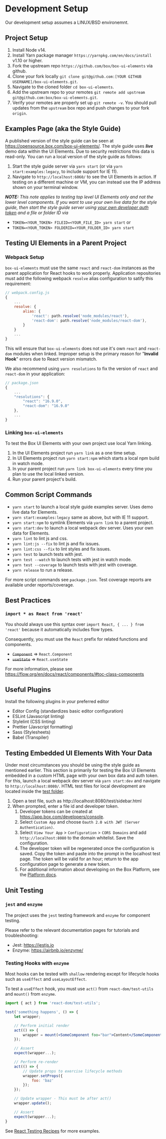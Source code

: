 # Development Setup

Our development setup assumes a LINUX/BSD environemnt.

## Project Setup

1. Install Node v14.
2. Install Yarn package manager `https://yarnpkg.com/en/docs/install` v1.10 or higher.
3. Fork the upstream repo `https://github.com/box/box-ui-elements` via github.
4. Clone your fork locally `git clone git@github.com:[YOUR GITHUB USERNAME]/box-ui-elements.git`.
5. Navigate to the cloned folder `cd box-ui-elements`.
6. Add the upstream repo to your remotes `git remote add upstream git@github.com:box/box-ui-elements.git`.
7. Verify your remotes are properly set up `git remote -v`. You should pull updates from the `upstream` box repo and push changes to your fork `origin`.

## Examples Page (aka the Style Guide)

A published version of the style guide can be seen at https://opensource.box.com/box-ui-elements/. The style guide uses **_live_** demo data within the UI Elements. Due to security restrictions this data is read-only. You can run a local version of the style guide as follows:

1. Start the style guide server via `yarn start` (or via `yarn start:examples:legacy`, to include support for IE 11).
2. Navigate to `http://localhost:6060/` to see the UI Elements in action. If testing on a different machine or VM, you can instead use the IP address shown on your terminal window.

**_NOTE:_** _This note applies to testing top level UI Elements only and not the lower level components. If you want to use your own live data for the style guide, then start the style guide server using [your own developer auth token](https://developer.box.com/docs/authenticate-with-developer-token) and a file or folder ID via_

- `TOKEN=<YOUR_TOKEN> FILEID=<YOUR_FILE_ID> yarn start` or
- `TOKEN=<YOUR_TOKEN> FOLDERID=<YOUR_FOLDER_ID> yarn start`

## Testing UI Elements in a Parent Project

### Webpack Setup

`box-ui-elements` must use the same `react` and `react-dom` instances as the parent application for React hooks to work properly. Application repositories must add the following webpack `resolve` alias configuration to satify this requirement:

```js
// webpack.config.js
{
    ...
    resolve: {
        alias: {
            'react': path.resolve('node_modules/react'),
            'react-dom': path.resolve('node_modules/react-dom'),
        }
    }
    ...
}
```

This will ensure that `box-ui-elements` does not use it's own `react` and `react-dom` modules when linked. Improper setup is the primary reason for "**Invalid Hook**" errors due to React version mismatch.

We also recommend using `yarn resolutions` to fix the version of `react` and `react-dom` in your application:

```js
// package.json
{
    ...
    "resolutions": {
        "react": "16.9.0",
        "react-dom": "16.9.0"
    },
    ...
}
```

### Linking `box-ui-elements`

To test the Box UI Elements with your own project use local Yarn linking.

1. In the UI Elements project run `yarn link` as a one time setup.
2. In UI Elements project run `yarn start:npm` which starts a local npm build in watch mode.
3. In your parent project run `yarn link box-ui-elements` every time you plan to use the local linked version.
4. Run your parent project's build.

## Common Script Commands

- `yarn start` to launch a local style guide examples server. Uses demo live data for Elements.
- `yarn start:examples:legacy` same as above, but with IE 11 support.
- `yarn start:npm` to symlink Elements via `yarn link` to a parent project.
- `yarn start:dev` to launch a local webpack dev server. Uses your own data for Elements.
- `yarn lint` to lint js and css.
- `yarn lint:js --fix` to lint js and fix issues.
- `yarn lint:css --fix` to lint styles and fix issues.
- `yarn test` to launch tests with jest.
- `yarn test --watch` to launch tests with jest in watch mode.
- `yarn test --coverage` to launch tests with jest with coverage.
- `yarn release` to run a release.

For more script commands see `package.json`. Test coverage reports are available under reports/coverage.

## Best Practices

### `import * as React from 'react'`

You should always use this syntax over `import React, { ... } from 'react'` because it automatically includes flow types.

Consequently, you must use the `React` prefix for related functions and components.

- ~~`Component`~~ => `React.Component`
- ~~`useState`~~ => `React.useState`

For more information, please see https://flow.org/en/docs/react/components/#toc-class-components

## Useful Plugins

Install the following plugins in your preferred editor

- Editor Config (standardizes basic editor configuration)
- ESLint (Javascript linting)
- Stylelint (CSS linting)
- Prettier (Javscript formatting)
- Sass (Stylesheets)
- Babel (Transpiler)

## Testing Embedded UI Elements With Your Data

Under most circumstances you should be using the style guide as mentioned earlier. This section is primarily for testing the Box UI Elements embedded in a custom HTML page with your own box data and auth token. For this, launch a local webpack dev server via `yarn start:dev` and navigate to `http://localhost:8080/`. HTML test files for local development are located inside the [test folder](http://localhost:8080/test).

1. Open a test file, such as http://localhost:8080/test/sidebar.html
2. When prompted, enter a file id and developer token.
   1. Developer tokens can be created at https://app.box.com/developers/console.
   2. Select `Custom App` and choose `Oauth 2.0 with JWT (Server Authentication)`.
   3. Select `View Your App` > `Configuration` > `CORS Domains` and add `http://localhost:8080` to the domain whitelist. Save the configuration.
   4. The developer token will be regenerated once the configuration is saved. Copy the token and paste into the prompt in the localhost test page. The token will be valid for an hour; return to the app configuration page to generate a new token.
   5. For additional information about developing on the Box Platform, see the [Platform docs](https://developer.box.com/docs/box-ui-elements#section-using-the-box-ui-elements).

## Unit Testing

### `jest` and `enzyme`

The project uses the `jest` testing framework and `enzyme` for component testing.

Please refer to the relevant documentation pages for tutorials and troubleshooting:

- Jest: https://jestjs.io
- Enzyme: https://airbnb.io/enzyme/

### Testing Hooks with `enzyme`

Most hooks can be tested with `shallow` rendering except for lifecycle hooks such as `useEffect` and `useLayoutEffect`.

To test a `useEffect` hook, you must use `act()` from `react-dom/test-utils` and `mount()` from `enzyme`.

```jsx
import { act } from 'react-dom/test-utils';

test('something happens', () => {
    let wrapper;

    // Perform initial render
    act(() => {
        wrapper = mount(<SomeComponent foo="bar">Content</SomeComponent>);
    });

    // Assert
    expect(wrapper...);

    // Perform re-render
    act(() => {
        // Update props to exercise lifecycle methods
        wrapper.setProps({
            foo: 'baz'
        });
    });

    // Update wrapper - This must be after act()
    wrapper.update();

    // Assert
    expect(wrapper...);
}
```

See [React Testing Recipes](https://reactjs.org/docs/testing-recipes.html) for more examples.
